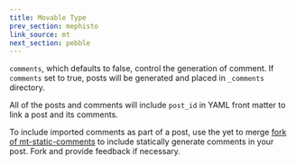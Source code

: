 ```yaml
---
title: Movable Type
prev_section: mephisto
link_source: mt
next_section: pebble
---
```


`comments`, which defaults to false, control the generation of
comment. If `comments` set to true, posts will be generated and placed
in `_comments` directory.

All of the posts and comments will include `post_id` in YAML front
matter to link a post and its comments.

To include imported comments as part of a post, use the yet to merge
[fork of mt-static-comments](https://github.com/shigeya/jekyll-static-comments/tree/mt_static_comments)
to include statically generate comments in your post. Fork and provide
feedback if necessary.

